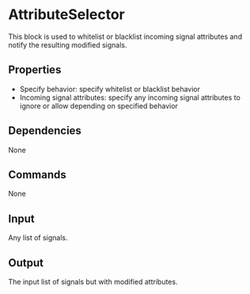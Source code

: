 AttributeSelector
=================

This block is used to whitelist or blacklist incoming signal attributes and notify 
the resulting modified signals.

Properties
--------------
-  Specify behavior: specify whitelist or blacklist behavior
-  Incoming signal attributes: specify any incoming signal attributes to ignore or allow depending on specified behavior

Dependencies
----------------
None

Commands
----------------
None

Input
-------
Any list of signals.

Output
---------
The input list of signals but with modified attributes.
